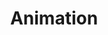 ---
category: Brand
title: Animation
description: Animation can be used to engage users, focus attention, and enrich experiences with expression and depth. Used improperly, however, it can be distracting and exclusionary.
published: false
---
